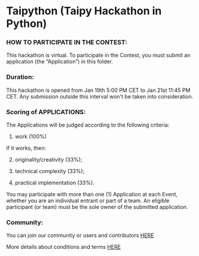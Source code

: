 # Taipython (Taipy Hackathon in Python)

### HOW TO PARTICIPATE IN THE CONTEST: 
This hackathon is virtual.
To participate in the Contest, you must submit an application (the “Application”) in this folder.

### Duration:
This hackathon is opened from Jan 19th 5:00 PM CET to Jan 21st 11:45 PM CET.
Any submission outside this interval won't be taken into consideration.

### Scoring of APPLICATIONS:
The Applications will be judged according to the following criteria:
1. work (100%)

If it works, then:

2. originality/creativity (33%);

3. technical complexity (33%);

4. practical implementation (33%).

You may participate with more than one (1) Application at each Event, whether you are an individual entrant or part of a team.
An eligible participant (or team) must be the sole owner of the submitted application.

### Community:
You can join our community or users and contributors [HERE](https://discord.com/channels/1125797687476887563/1196748584310284339)

More details about conditions and terms [HERE](https://github.com/MLH/mlh-policies/blob/main/contest-terms.md)
